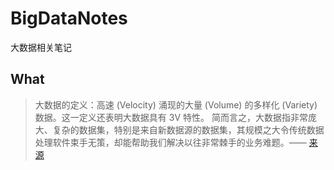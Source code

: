 # BigDataNotes
大数据相关笔记

## What
> 大数据的定义：高速 (Velocity) 涌现的大量 (Volume) 的多样化 (Variety) 数据。这一定义还表明大数据具有 3V 特性。
简而言之，大数据指非常庞大、复杂的数据集，特别是来自新数据源的数据集，其规模之大令传统数据处理软件束手无策，却能帮助我们解决以往非常棘手的业务难题。—— [来源](https://www.oracle.com/cn/big-data/what-is-big-data/) 
